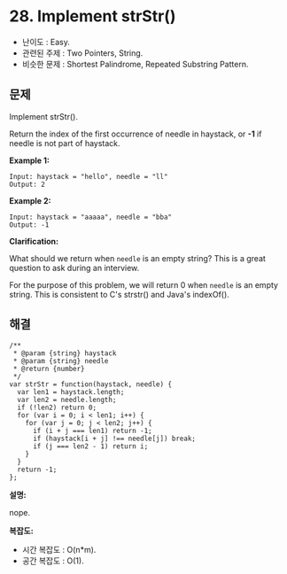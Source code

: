 # 28. Implement strStr()

- 난이도 : Easy.
- 관련된 주제 : Two Pointers, String.
- 비슷한 문제 : Shortest Palindrome, Repeated Substring Pattern.

## 문제

Implement strStr().

Return the index of the first occurrence of needle in haystack, or **-1** if needle is not part of haystack.

**Example 1:**

```
Input: haystack = "hello", needle = "ll"
Output: 2
```

**Example 2:**

```
Input: haystack = "aaaaa", needle = "bba"
Output: -1
```

**Clarification:**

What should we return when `needle` is an empty string? This is a great question to ask during an interview.

For the purpose of this problem, we will return 0 when `needle` is an empty string. This is consistent to C's strstr() and Java's indexOf().

## 해결

```
/**
 * @param {string} haystack
 * @param {string} needle
 * @return {number}
 */
var strStr = function(haystack, needle) {
  var len1 = haystack.length;
  var len2 = needle.length;
  if (!len2) return 0;
  for (var i = 0; i < len1; i++) {
    for (var j = 0; j < len2; j++) {
      if (i + j === len1) return -1;
      if (haystack[i + j] !== needle[j]) break;
      if (j === len2 - 1) return i;
    }
  }
  return -1;
};
```

**설명:**

nope.

**복잡도:**

- 시간 복잡도 : O(n\*m).
- 공간 복잡도 : O(1).
